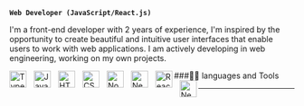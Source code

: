 **`Web Developer (JavaScript/React.js)`**

I'm a front-end developer with 2 years of experience, I'm inspired by the opportunity to create
beautiful and intuitive user interfaces that enable users to work with web applications. I am actively
developing in web engineering, working on my own projects. 

<p align="left">
    <a href="www.linkedin.com/in/oleksandr-kononuchenko-442526286"></a>
</p>

###🧑‍💻 languages and Tools
<img align="left" width="30px" alt="TypeScript" src="https://raw.githubusercontent.com/bablubambal/All_logo_and_pictures/1ac69ce5fbc389725f16f989fa53c62d6e1b4883/programming%20languages/typescript.svg" />
<img align="left" width="30px" style="padding-left: 10px;" alt="JavaScript" src="https://raw.githubusercontent.com/bablubambal/All_logo_and_pictures/1ac69ce5fbc389725f16f989fa53c62d6e1b4883/programming%20languages/javascript.svg" />
<img align="left" width="30px" style="padding-left: 10px;" alt="HTML" src="https://raw.githubusercontent.com/bablubambal/All_logo_and_pictures/1ac69ce5fbc389725f16f989fa53c62d6e1b4883/social%20icons/html5.svg" />
<img align="left" width="30px" style="padding-left: 10px;" alt="CSS" src="https://raw.githubusercontent.com/bablubambal/All_logo_and_pictures/1ac69ce5fbc389725f16f989fa53c62d6e1b4883/social%20icons/css3.svg" />
<img align="left" width="30px" style="padding-left: 10px;" alt="Node.js" src="https://raw.githubusercontent.com/bablubambal/All_logo_and_pictures/1ac69ce5fbc389725f16f989fa53c62d6e1b4883/frameworks/nodejs.svg" />
<img align="left" width="30px" style="padding-left: 10px;" alt="Nest.js" src="https://upload.wikimedia.org/wikipedia/commons/a/a8/NestJS.svg" />
<img align="left" width="30px" style="padding-left: 10px;" alt="React.js" src="https://upload.wikimedia.org/wikipedia/commons/a/a7/React-icon.svg" />
<img align="left" width="30px" style="padding-left: 10px;" alt="Next.js" src="https://upload.wikimedia.org/wikipedia/commons/8/8e/Nextjs-logo.svg" />
<hr />

